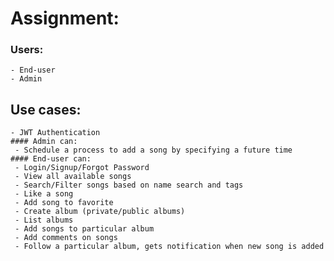 # Assignment:
### Users:
    - End-user
    - Admin
## Use cases:
    - JWT Authentication
    #### Admin can:
     - Schedule a process to add a song by specifying a future time
    #### End-user can:
     - Login/Signup/Forgot Password
     - View all available songs
     - Search/Filter songs based on name search and tags
     - Like a song
     - Add song to favorite
     - Create album (private/public albums)
     - List albums
     - Add songs to particular album
     - Add comments on songs
     - Follow a particular album, gets notification when new song is added
